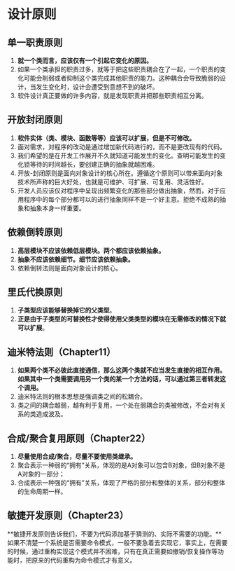 # 设计原则

## 单一职责原则

1. **就一个类而言，应该仅有一个引起它变化的原因。**
2. 如果一个类承担的职责过多，就等于把这些职责耦合在了一起，一个职责的变化可能会削弱或者抑制这个类完成其他职责的能力。这种耦合会导致脆弱的设计，当发生变化时，设计会遭受到意想不到的破坏。
3. 软件设计真正要做的许多内容，就是发现职责并把那些职责相互分离。

## 开放封闭原则

1. **软件实体（类、模块、函数等等）应该可以扩展，但是不可修改。**
2. 面对需求，对程序的改动是通过增加新代码进行的，而不是更改现有的代码。
3. 我们希望的是在开发工作展开不久就知道可能发生的变化。查明可能发生的变化锁等待的时间越长，要创建正确的抽象就越困难。
4. 开放-封闭原则是面向对象设计的核心所在。遵循这个原则可以带来面向对象技术所声称的巨大好处，也就是可维护、可扩展、可复用、灵活性好。
5. 开发人员应该仅对程序中呈现出频繁变化的那些部分做出抽象，然而，对于应用程序中的每个部分都可以的进行抽象同样不是一个好主意。拒绝不成熟的抽象和抽象本身一样重要。

## 依赖倒转原则

1. **高层模块不应该依赖低层模块。两个都应该依赖抽象。**
2. **抽象不应该依赖细节。细节应该依赖抽象。**
3. 依赖倒转法则是面向对象设计的核心。

## 里氏代换原则

1. **子类型应该能够替换掉它的父类型**。
2. **正是由于子类型的可替换性才使得使用父类类型的模块在无需修改的情况下就可以扩展**。

## 迪米特法则（Chapter11）

1. **如果两个类不必彼此直接通信，那么这两个类就不应当发生直接的相互作用。如果其中一个类需要调用另一个类的某一个方法的话，可以通过第三者转发这个调用。**
2. 迪米特法则的根本思想是强调类之间的松耦合。
3. 类之间的耦合越弱，越有利于复用，一个处在弱耦合的类被修改，不会对有关系的类造成波及。

## 合成/聚合复用原则（Chapter22）

1. **尽量使用合成/聚合，尽量不要使用类继承。**
2. 聚合表示一种弱的“拥有”关系，体现的是A对象可以包含B对象，但B对象不是A对象的一部分；
3. 合成表示一种强的“拥有”关系，体现了严格的部分和整体的关系，部分和整体的生命周期一样。

## 敏捷开发原则（Chapter23）

**敏捷开发原则告诉我们，不要为代码添加基于猜测的、实际不需要的功能。**如果不清楚一个系统是否需要命令模式，一般不要急着去实现它，事实上，在需要的时候，通过重构实现这个模式并不困难，只有在真正需要如撤销/恢复操作等功能时，把原来的代码重构为命令模式才有意义。
